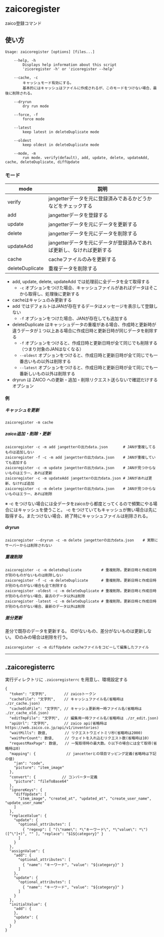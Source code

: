 # zaicoregister

zaico登録コマンド

## 使い方

```
Usage: zaicoregister [options] [files...]

	--help, -h
		Displays help information about this script
		'zicoregister -h' or 'zicoregister --help'

	--cache, -c
		キャッシュモード有効にする。
		基本的にはキャッシュはファイルに作成されるが、このモードをつけない場合、最後に削除される。

	--dryrun
		dry run mode

	--force, -f
		force mode

	--latest
		keep latest in deleteDuplicate mode

	--oldest
		keep oldest in deleteDuplicate mode

	--mode, -m
		run mode. verify(default), add, update, delete, updateAdd, cache, deleteDuplicate, diffUpdate

```

### モード

| mode | 説明 |
| ---- | ---- |
| verify    | jangetterデータを元に登録済みであるかどうかなどをチェックする |
| add       | jangetterデータを登録する |
| update    | jangetterデータを元にデータを更新する |
| delete    | jangetterデータを元にデータを削除する |
| updateAdd | jangetterデータを元にデータが登録済みであれば更新し、なければ更新する |
| cache     | cacheファイルのみを更新する |
| deleteDuplicate | 重複データを削除する |

- add, update, delete, updateAdd では処理前に全データを全て取得する
  - `-c` オプションをつけた場合、キャッシュファイルがあればデータはそこから取得し、処理後に更新する
- cacheはキャシュのみ更新する
- add ではデフォルトはJANが存在するデータはメッセージを表示して登録しない
  - `-f` オプションをつけた場合、JANが存在しても追加する
- deleteDuplicate はキャッシュデータの重複がある場合、作成時と更新時が違うデータが１つ以上ある場合に作成日時と更新日時が同じデータを削除する
  - `-f` オプションをつけると、作成日時と更新日時が全て同じでも削除する（つまり対象のJANはなくなる）
  - `--oldest` オプションをつけると、作成日時と更新日時が全て同じでも一番古いもの以外は削除する
  - `--latest` オプションをつけると、作成日時と更新日時が全て同じでも一番新しいもの以外は削除する
- dryrun は ZAICO への更新・追加・削除リクエスト送らないで確認だけするオプション



#### 例

##### キャッシュを更新

```
zaicoregister -m cache
```

##### zaico追加・削除・更新

```
zaicoregister -c -m add jangetterの出力data.json       # JANが重複してるものは追加しない
zaicoregister -f -c -m add jangetterの出力data.json    # JANが重複していても追加する
zaicoregister -c -m update jangetterの出力data.json    # JANが見つからないものはエラー、あれば更新
zaicoregister -c -m updateAdd jangetterの出力data.json # JANがあれば更新、なければ追加
zaicoregister -c -m delete jangetterの出力data.json    # JANが見つからないものはエラー、あれば削除
```

※ -c をつけない場合には全データをzaicoから都度とってくるので頻繁にやる場合にはキャッシュを使うこと。
   -c をつけていてもキャッシュが無い場合は先に取得する。またつけない場合、終了時にキャッシュファイルは削除される。

##### dryrun

```
zaicoregister --dryrun -c -m delete jangetterの出力data.json    # 実際にサーバーからは削除されない
```

##### 重複削除

```
zaicoregister -c -m deleteDuplicate         # 重複削除。更新日時と作成日時が別のものがないものは削除しない
zaicoregister -f -c -m deleteDuplicate      # 重複削除。更新日時と作成日時が別のものがない場合も全て削除する
zaicoregister -oldest -c -m deleteDuplicate # 重複削除。更新日時と作成日時が別のものがない場合、最古のデータ以外は削除
zaicoregister -latest -c -m deleteDuplicate # 重複削除。更新日時と作成日時が別のものがない場合、最新のデータ以外は削除
```

##### 差分更新

差分で既存のデータを更新する。
IDがないもの、差分がないものは更新しない。
IDのみの場合は削除を行う。

```
zaicoregister -c -m diffUpdate cacheファイルをコピーして編集したファイル
```

---

## .zaicoregisterrc

実行ディレクトリに `.zaicoregisterrc` を用意し、環境設定する

```
{
  "token": "文字列",        // zaicoトークン
  "cacheFile": "文字列",    // キャッシュファイル名(省略時は ./zr_cache.json)
  "cacheOldFile": "文字列", // キャッシュ更新用一時ファイル名(省略時は ./zr_cache_old.json)
  "editTmpFile": "文字列",  // 編集用一時ファイル名(省略時は ./zr_edit.json)
  "apiUrl": "文字列",       // zaico api(省略時は https://web.zaico.co.jp/api/v1/inventories)
  "waitMills": 数値,        // リクエストウエイトミリ秒(省略時は2000)
  "waitPerCount": 数値,     // ウェイトを入れ込むリクエスト数(省略時は10)
  "requestMaxPage": 数値,   // 一覧取得時の最大数。０以下の場合には全て取得(省略時は0)
  "mapping": {              // jancetterとの項目マッピング定義(省略時は下記の値)
    "jan": "code",
    "picture": "item_image"
  },
  "convert": {            // コンバーター定義
    "picture": "fileToBase64"
  },
  "ignoreKeys": {
    "diffUpdate": [
      "item_image", "created_at", "updated_at", "create_user_name", "update_user_name"
    ]
  },
  "replaceValue": {
    "update": {
      "optional_attributes": [
        { "regexp": [ "(\"name\": *\"キーワード\", *\"value\": *\")([^\"]+)", "" ], "replace": "$1${category}" }
      ]
    }
  },
  "assignValue": {
    "add": {
      "optional_attributes": [
        { "name": "キーワード", "value": "${category}" }
      ]
    },
    "update": {
      "optional_attributes": [
        { "name": "キーワード", "value": "${category}" }
      ]
    }
  },
  "initialValue": {
    "add": {
    },
    "update": {
    }
  }
}